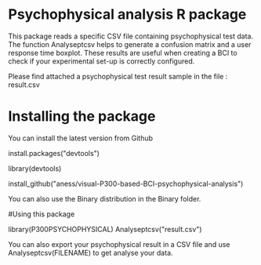 # Psychophysical analysis R package
This package reads a specific CSV file containing psychophysical test data. The function Analyseptcsv helps to generate a confusion matrix and a user response time boxplot. These results are useful when creating a BCI to check if your experimental set-up is correctly configured.

Please find attached a psychophysical test result sample in the file : result.csv

# Installing the package

You can install the latest version from Github

install.packages("devtools")

library(devtools)

install_github("aness/visual-P300-based-BCI-psychophysical-analysis") 

You can also use the Binary distribution in the Binary folder.

#Using this package

library(P300PSYCHOPHYSICAL) 
Analyseptcsv("result.csv")

You can also export your psychophysical result in a CSV file and use Analyseptcsv(FILENAME) to get analyse your data.
